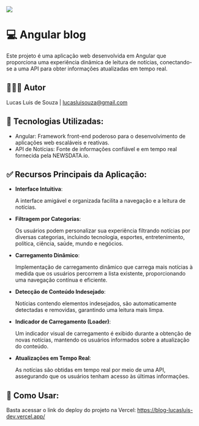 <img src="https://cdn.discordapp.com/attachments/965066624556232737/1163568644341645332/Captura_de_tela_de_2023-10-16_16-50-43.png?ex=65400cbe&is=652d97be&hm=e094ea3e8495892fbdfc2b6888a5aafda7860e6f8323bc4c2360f913faa0debc&">

# 💻 Angular blog

Este projeto é uma aplicação web desenvolvida em Angular que proporciona uma experiência dinâmica de leitura de notícias, conectando-se a uma API para obter informações atualizadas em tempo real.

## 👨🏽‍💻 Autor

Lucas Luis de Souza | lucasluisouza@gmail.com

## 🎯 Tecnologias Utilizadas:

- Angular: Framework front-end poderoso para o desenvolvimento de aplicações web escaláveis e reativas.
- API de Notícias: Fonte de informações confiável e em tempo real fornecida pela NEWSDATA.io.

## ✅ Recursos Principais da Aplicação:

- **Interface Intuitiva**: 

    A interface amigável e organizada facilita a navegação e a leitura de notícias.
    
- **Filtragem por Categorias**:

    Os usuários podem personalizar sua experiência filtrando notícias por diversas categorias, incluindo tecnologia, esportes, entretenimento, política, ciência, saúde, mundo e negócios.

- **Carregamento Dinâmico**:

    Implementação de carregamento dinâmico que carrega mais notícias à medida que os usuários percorrem a lista existente, proporcionando uma navegação contínua e eficiente.

- **Detecção de Conteúdo Indesejado**:

    Notícias contendo elementos indesejados, são automaticamente detectadas e removidas, garantindo uma leitura mais limpa.

- **Indicador de Carregamento (Loader)**:

    Um indicador visual de carregamento é exibido durante a obtenção de novas notícias, mantendo os usuários informados sobre a atualização do conteúdo.


- **Atualizações em Tempo Real**:

    As notícias são obtidas em tempo real por meio de uma API, assegurando que os usuários tenham acesso às últimas informações.



##  🤔 Como Usar:

Basta acessar o link do deploy do projeto na Vercel: https://blog-lucasluis-dev.vercel.app/
